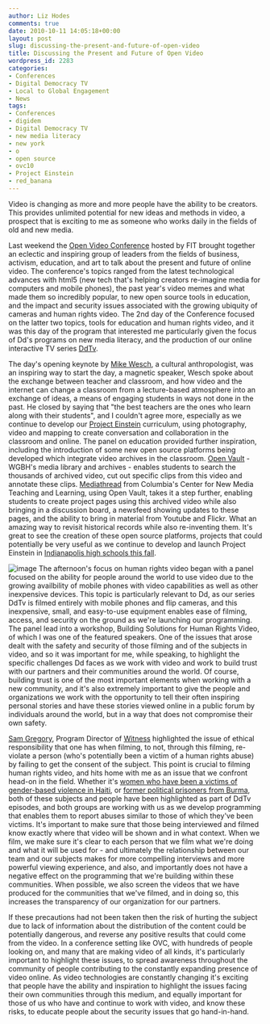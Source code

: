 ```yaml
---
author: Liz Hodes
comments: true
date: 2010-10-11 14:05:18+00:00
layout: post
slug: discussing-the-present-and-future-of-open-video
title: Discussing the Present and Future of Open Video
wordpress_id: 2283
categories:
- Conferences
- Digital Democracy TV
- Local to Global Engagement
- News
tags:
- Conferences
- digidem
- Digital Democracy TV
- new media literacy
- new york
- o
- open source
- ovc10
- Project Einstein
- red_banana
---
```


Video is changing as more and more people have the ability to be creators. This provides unlimited potential for new ideas and methods in video, a prospect that is exciting to me as someone who works daily in the fields of old and new media.

Last weekend the [Open Video Conference](http://www.openvideoconference.org/) hosted by FIT brought together an eclectic and inspiring group of leaders from the fields of business, activism, education, and art to talk about the present and future of online video. The conference's topics ranged from the latest technological advances with html5 (new tech that's helping creators re-imagine media for computers and mobile phones), the past year's video memes and what made them so incredibly popular, to new open source tools in education, and the impact and security issues associated with the growing ubiquity of cameras and human rights video. The 2nd day of the Conference focused on the latter two topics, tools for education and human rights video, and it was this day of the program that interested me particularly given the focus of Dd's programs on new media literacy, and the production of our online interactive TV series [DdTv](http://digital-democracy.org/news/ddtv/).

The day's opening keynote by [Mike Wesch](http://www.youtube.com/user/mwesch), a cultural anthropologist, was an inspiring way to start the day, a magnetic speaker, Wesch spoke about the exchange between teacher and classroom, and how video and the internet can change a classroom from a lecture-based atmosphere into an exchange of ideas, a means of engaging students in ways not done in the past. He closed by saying that "the best teachers are the ones who learn along with their students", and I couldn't agree more, especially as we continue to develop our [Project Einstein](http://digital-democracy.org/what-we-do/programs/#projecteinstein) curriculum, using photography, video and mapping to create conversation and collaboration in the classroom and online. The panel on education provided further inspiration, including the introduction of some new open source platforms being developed which integrate video archives in the classroom. [Open Vault](http://openvault.wgbh.org/) - WGBH's media library and archives - enables students to search the thousands of archived video, cut out specific clips from this video and annotate these clips. [Mediathread](http://ccnmtl.columbia.edu/portfolio/custom_software_applications_and_tools/mediathread.html) from Columbia's Center for New Media Teaching and Learning, using Open Vault, takes it a step further, enabling students to create project pages using this archived video while also bringing in a discussion board, a newsfeed showing updates to these pages, and the ability to bring in material from Youtube and Flickr. What an amazing way to revisit historical records while also re-inventing them. It's great to see the creation of these open source platforms, projects that could potentially be very useful as we continue to develop and launch Project Einstein in [Indianapolis high schools this fall](http://digital-democracy.org/2010/04/06/launching-project-einstein-indy-with-support-from-the-clowes-fund/).

![image](http://farm5.static.flickr.com/4153/5071813072_40675deb30.jpg)
The afternoon's focus on human rights video began with a panel focused on the ability for people around the world to use video due to the growing availbility of mobile phones with video capabilities as well as other inexpensive devices. This topic is particularly relevant to Dd, as our series DdTv is filmed entirely with mobile phones and flip cameras, and this inexpensive, small, and easy-to-use equipment enables ease of filming, access, and security on the ground as we're launching our programming. The panel lead into a workshop, Building Solutions for Human Rights Video, of which I was one of the featured speakers. One of the issues that arose dealt with the safety and security of those filming and of the subjects in video, and so it was important for me, while speaking, to highlight the specific challenges Dd faces as we work with video and work to build trust with our partners and their communities around the world. Of course, building trust is one of the most important elements when working with a new community, and it's also extremely important to give the people and organizations we work with the opportunity to tell their often inspiring personal stories and have these stories viewed online in a public forum by individuals around the world, but in a way that does not compromise their own safety.

[Sam Gregory](http://hub.witness.org/en/blogs/sam-gregory), Program Director of [Witness](http://witness.org/) highlighted the issue of ethical responsibility that one has when filming, to not, through this filming, re-violate a person (who's potentially been a victim of a human rights abuse) by failing to get the consent of the subject. This point is crucial to filming human rights video, and hits home with me as an issue that we confront head-on in the field. Whether it's [women who have been a victims of gender-based violence in Haiti](http://digital-democracy.org/2010/08/03/ddtv-ep-13-life-after-the-earthquake-the-situation-for-haitian-women/), or [former political prisoners from Burma](http://digital-democracy.org/2009/12/08/ddtv-episode-8-burmas-political-prisoners/), both of these subjects and people have been highlighted as part of DdTv episodes, and both groups are working with us as we develop programming that enables them to report abuses similar to those of which they've been victims. It's important to make sure that those being interviewed and filmed know exactly where that video will be shown and in what context. When we film, we make sure it's clear to each person that we film what we're doing and what it will be used for - and ultimately the relationship between our team and our subjects makes for more compelling interviews and more powerful viewing experience, and also, and importantly does not have a negative effect on the programming that we're building within these communities. When possible, we also screen the videos that we have produced for the communities that we've filmed, and in doing so, this increases the transparency of our organization for our partners.

If these precautions had not been taken then the risk of hurting the subject due to lack of information about the distribution of the content could be potentially dangerous, and reverse any positive results that could come from the video. In a conference setting like OVC, with hundreds of people looking on, and many that are making video of all kinds, it's particularly important to highlight these issues, to spread awareness throughout the community of people contributing to the constantly expanding presence of video online. As video technologies are constantly changing it's exciting that people have the ability and inspiration to highlight the issues facing their own communities through this medium, and equally important for those of us who have and continue to work with video, and know these risks, to educate people about the security issues that go hand-in-hand.
